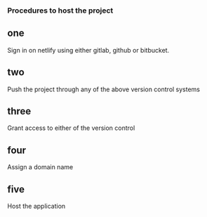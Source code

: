 ### Procedures to host the project 
## one
Sign in on netlify using either gitlab, github or bitbucket.

## two 
Push the project through any of the above version control systems

## three
Grant access to either of the version control 

## four
Assign a domain name

## five
Host the application